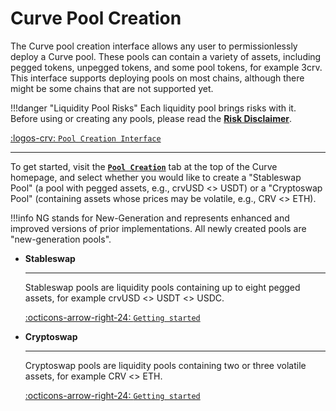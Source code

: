 <h1>Curve Pool Creation</h1>

The Curve pool creation interface allows any user to permissionlessly deploy a Curve pool. These pools can contain a variety of assets, including pegged tokens, unpegged tokens, and some pool tokens, for example 3crv. This interface supports deploying pools on most chains, although there might be some chains that are not supported yet.

!!!danger "Liquidity Pool Risks"
    Each liquidity pool brings risks with it. Before using or creating any pools, please read the [**Risk Disclaimer**](../risks-security/risks/pool.md).


[:logos-crv: `Pool Creation Interface`](https://curve.finance/#/ethereum/create-pool)


---

To get started, visit the [**`Pool Creation`**](https://curve.finance/#/ethereum/create-pool) tab at the top of the Curve homepage, and select whether you would like to create a "Stableswap Pool" (a pool with pegged assets, e.g., crvUSD <> USDT) or a "Cryptoswap Pool" (containing assets whose prices may be volatile, e.g., CRV <> ETH).


!!!info
    NG stands for New-Generation and represents enhanced and improved versions of prior implementations. All newly created pools are "new-generation pools".

<div class="grid cards" markdown>

-   **Stableswap**

    ---

    Stableswap pools are liquidity pools containing up to eight pegged assets, for example crvUSD <> USDT <> USDC.

    [:octicons-arrow-right-24: `Getting started`](./creating-a-stableswap-pool.md)

-   **Cryptoswap**

    ---

    Cryptoswap pools are liquidity pools containing two or three volatile assets, for example CRV <> ETH.

    [:octicons-arrow-right-24: `Getting started`](./creating-a-cryptoswap-pool.md)

</div>


